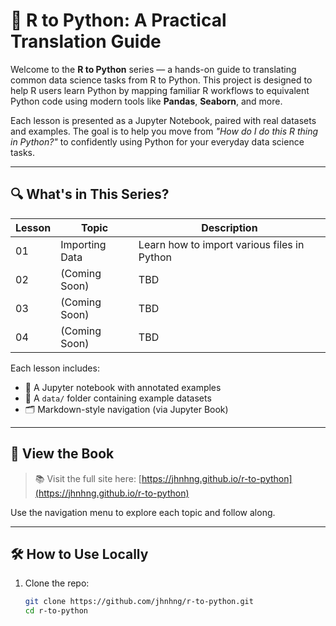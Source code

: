 # 📘 R to Python: A Practical Translation Guide

Welcome to the **R to Python** series — a hands-on guide to translating common data science tasks from R to Python. This project is designed to help R users learn Python by mapping familiar R workflows to equivalent Python code using modern tools like **Pandas**, **Seaborn**, and more.

Each lesson is presented as a Jupyter Notebook, paired with real datasets and examples. The goal is to help you move from *"How do I do this R thing in Python?"* to confidently using Python for your everyday data science tasks.

---

## 🔍 What's in This Series?

| Lesson | Topic               | Description                                  |
|--------|--------------------|----------------------------------------------|
| 01     | Importing Data     | Learn how to import various files in Python  |
| 02     | (Coming Soon)      | TBD                                          |
| 03     | (Coming Soon)      | TBD                                          |
| 04     | (Coming Soon)      | TBD                                          ||


Each lesson includes:
- 📓 A Jupyter notebook with annotated examples
- 📁 A `data/` folder containing example datasets
- 🗂️ Markdown-style navigation (via Jupyter Book)

---

## 🚀 View the Book

> 📚 Visit the full site here: [https://jhnhng.github.io/r-to-python](https://jhnhng.github.io/r-to-python)

Use the navigation menu to explore each topic and follow along.

---

## 🛠 How to Use Locally

1. Clone the repo:
   ```bash
   git clone https://github.com/jhnhng/r-to-python.git
   cd r-to-python

